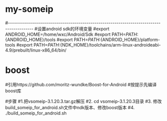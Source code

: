 # my-someip

#------------------------------------------------------------------------------------------
#设置android sdk的环境变量
#export ANDROID_HOME=/home/wxc/Android/Sdk
#export PATH=${PATH}:${ANDROID_HOME}/tools
#export PATH=${PATH}:${ANDROID_HOME}/platform-tools
#export PATH=${PATH}:${NDK_HOME}/toolchains/arm-linux-androideabi-4.9/prebuilt/linux-x86_64/bin/

# boost
#引用https://github.com/moritz-wundke/Boost-for-Android
#按提示先编译boost库

#步骤
#1.把vsomeip-3.1.20.3.tar.gz解压
#2. cd vsomeip-3.1.20.3目录
#3. 修改build_someip_for_android.sh文件中ndk版本、修改boost版本
#4. ./build_someip_for_android.sh
